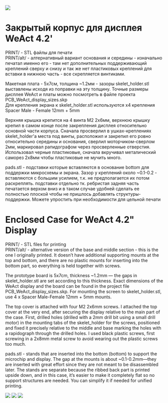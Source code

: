 
<img src="https://github.com/NC22/Volna42BW-Cases/blob/main/weact/img/preview2.jpg?raw=true">

# Закрытый корпус для дисплея WeAct 4.2'

PRINT/ - STL файлы для печати  
PRINT/alt/ - алтернативный вариант основания и середины - изначально печатал именно его - там нет дополнительных поддерживающий креплений сверху и снизу и так же нет пластиковых креплений для вставки в нижнюю часть - все скрепляется винтиками.  

Макетная плата - 5х7см, толщина ~1.2мм - зазоры skelet_holder.stl выставлены исходя из поправки на эту толщину. Точные размеры дисплея WeAct и платы можно посмотреть в файле проекта PCB_WeAct_display_sizes.skp  
Для крепления экрана к skelet_holder.stl используются x4 крепления Spacer Male - Female 12mm + 5mm

Верхняя крышка крепится на 4 винта M2 2x6мм, верхнюю крышку крепил в самом конце после закрепления дисплея относительно основной части корпуса. Сначала просверлил в ушках-креплениях skelet_holder'a места под винты, расположил и закрепил его ровно относительно середины и основания, сверлил моторчиком-сверлом 2мм, маркировал рапидографом через просверленные отверстия. Использовал черные пластиковые, сначала вкручивал металический саморез 2x8мм чтобы пластиковые не мучить много.
  
pads.stl - подставки которые вставляются в основание bottom для поддержки микросхемы и экрана. Зазор у креплений около ~0.1-0.2 - вставляются c большим усилием, т.к. не предполагается их потом раскреплять.
подставки отдельно тк. ребристая задняя часть печатается верхом вниз и в таком случае удобней сделать ее полностью плоской чтобы не пришлось добавлять структуры-поддержки. Можете упростить при необходимости для цельной печати

# Enclosed Case for WeAct 4.2" Display

PRINT/ - STL files for printing  
PRINT/alt/ - alternative version of the base and middle section - this is the one I originally printed. It doesn’t have additional supporting mounts at the top and bottom, and there are no plastic mounts for inserting into the bottom part, so everything is held together with screws.  

The prototype board is 5x7cm, thickness ~1.2mm — the gaps in skelet_holder.stl are set according to this thickness. Exact dimensions of the WeAct display and the board can be found in the project file PCB_WeAct_display_sizes.skp. For mounting the screen to skelet_holder.stl, use 4 x Spacer Male-Female 12mm + 5mm mounts.

The top cover is attached with four M2 2x6mm screws. I attached the top cover at the very end, after securing the display relative to the main part of the case.
First, drilled holes (drilled with a 2mm drill bit using a small drill motor) in the mounting tabs of the skelet_holder for the screws, positioned and fixed it precisely relative to the middle and base marking the holes with a rapidograph through the drilled holes. I used black plastic screws, first screwing in a 2x8mm metal screw to avoid wearing out the plastic screws too much.  
  
pads.stl - stands that are inserted into the bottom (bottom) to support the microchip and display. The gap at the mounts is about ~0.1-0.2mm—they are inserted with great effort since they are not meant to be disassembled later. The stands are separate because the ribbed back part is printed upside down, and in this case, it’s easier to make it completely flat so no support structures are needed. You can simplify it if needed for unified printing.


<img src="https://github.com/NC22/Volna42BW-Cases/blob/main/weact/img/preview.jpg?raw=true">

<img src="https://github.com/NC22/Volna42BW-Cases/blob/main/weact/img/preview_back.jpg?raw=true">

<img src="https://github.com/NC22/Volna42BW-Cases/blob/main/weact/img/preview_port.jpg?raw=true">